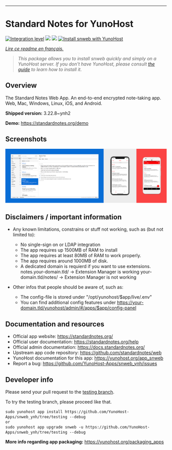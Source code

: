 

---

<!--
N.B.: This README was automatically generated by https://github.com/YunoHost/apps/tree/master/tools/README-generator
It shall NOT be edited by hand.
-->

# Standard Notes for YunoHost

[![Integration level](https://dash.yunohost.org/integration/snweb.svg)](https://dash.yunohost.org/appci/app/snweb) ![](https://ci-apps.yunohost.org/ci/badges/snweb.status.svg)  ![](https://ci-apps.yunohost.org/ci/badges/snweb.maintain.svg)
[![Install snweb with YunoHost](https://install-app.yunohost.org/install-with-yunohost.svg)](https://install-app.yunohost.org/?app=snweb)

*[Lire ce readme en français.](./README_fr.md)*

> *This package allows you to install snweb quickly and simply on a YunoHost server.
If you don't have YunoHost, please consult [the guide](https://yunohost.org/#/install) to learn how to install it.*

## Overview

The Standard Notes Web App. An end-to-end encrypted note-taking app. Web, Mac, Windows, Linux, iOS, and Android.

**Shipped version:** 3.22.8~ynh2

**Demo:** https://standardnotes.org/demo


## Screenshots


   ![](./doc/screenshots/standard_notes.png)




## Disclaimers / important information

* Any known limitations, constrains or stuff not working, such as (but not limited to):
    * No single-sign on or LDAP integration
    * The app requires up 1500MB of RAM to install
    * The app requires at least 80MB of RAM to work properly.
    * The app requires around 1000MB of disk.
    * A dedicated domain is requierd if you want to use extensions.
      notes.your-domain.tld/ -> Extension Manager is working
      your-domain.tld/notes/ -> Extension Manager is not working

* Other infos that people should be aware of, such as:
    * The config-file is stored under "/opt/yunohost/$app/live/.env"
    * You can find additional config features under https://your-domain.tld/yunohost/admin/#/apps/$app/config-panel



## Documentation and resources

* Official app website: https://standardnotes.org/
* Official user documentation: https://standardnotes.org/help
* Official admin documentation: https://docs.standardnotes.org/
* Upstream app code repository:  https://github.com/standardnotes/web
* YunoHost documentation for this app: https://yunohost.org/app_snweb
* Report a bug: https://github.com/YunoHost-Apps/snweb_ynh/issues

## Developer info

Please send your pull request to the [testing branch](https://github.com/YunoHost-Apps/snweb_ynh/tree/testing).

To try the testing branch, please proceed like that.
```
sudo yunohost app install https://github.com/YunoHost-Apps/snweb_ynh/tree/testing --debug
or
sudo yunohost app upgrade snweb -u https://github.com/YunoHost-Apps/snweb_ynh/tree/testing --debug
```

**More info regarding app packaging:** https://yunohost.org/packaging_apps